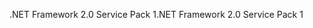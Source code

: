 <span data-ttu-id="bc73a-101">.NET Framework 2.0 Service Pack 1</span><span class="sxs-lookup"><span data-stu-id="bc73a-101">.NET Framework 2.0 Service Pack 1</span></span>